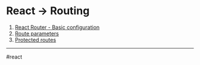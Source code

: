 # React -> Routing
1. [React Router - Basic configuration](react_router_basico.md)
2. [Route parameters](parametros_rutas.md)
3. [Protected routes](rutas_protegidas.md)
- - - 
#react 